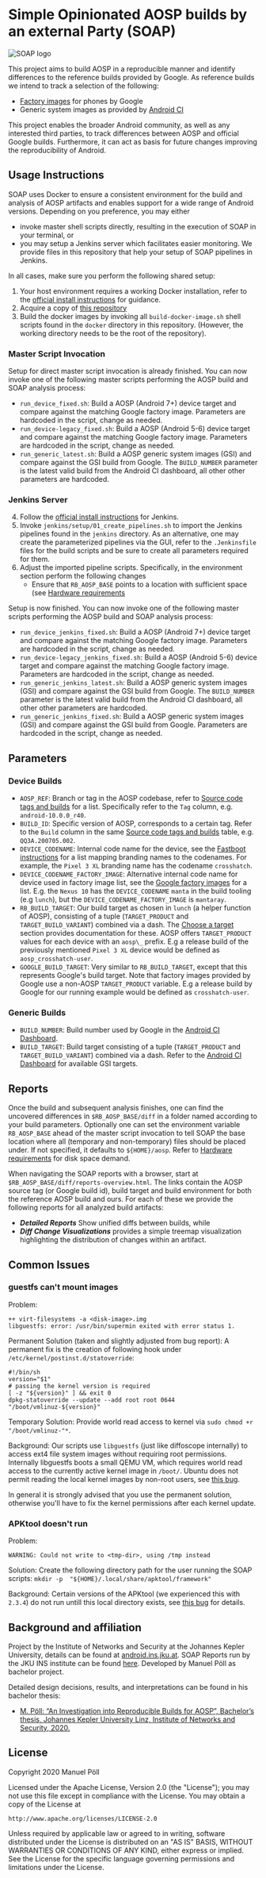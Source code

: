
# Simple Opinionated AOSP builds by an external Party (SOAP)

![SOAP logo](branding/soap-icon-v2.svg "SOAP logo")

This project aims to build AOSP in a reproducible manner and identify differences to the reference builds provided by Google. As reference builds we intend to track a selection of the following:
* [Factory images](https://developers.google.com/android/images) for phones by Google
* Generic system images as provided by [Android CI](https://ci.android.com)

This project enables the broader Android community, as well as any interested third parties, to track differences between AOSP and official Google builds. Furthermore, it can act as basis for future changes improving the reproducibility of Android.

## Usage Instructions

SOAP uses Docker to ensure a consistent environment for the build and analysis of AOSP artifacts and enables support for a wide range of Android versions. Depending on you preference, you may either
* invoke master shell scripts directly, resulting in the execution of SOAP in your terminal, or
* you may setup a Jenkins server which facilitates easier monitoring. We provide files in this repository that help your setup of SOAP pipelines in Jenkins.

In all cases, make sure you perform the following shared setup:

1. Your host environment requires a working Docker installation, refer to the [official install instructions](https://docs.docker.com/engine/install/) for guidance.
2. Acquire a copy of [this repository](https://github.com/mobilesec/reproducible-builds-aosp)
3. Build the docker images by invoking all `build-docker-image.sh` shell scripts found in the `docker` directory in this repository. (However, the working directory needs to be the root of the repository).

### Master Script Invocation

Setup for direct master script invocation is already finished. You can now invoke one of the following master scripts performing the AOSP build and SOAP analysis process:

- `run_device_fixed.sh`: Build a AOSP (Android 7+) device target and compare against the matching Google factory image. Parameters are hardcoded in the script, change as needed.
- `run_device-legacy_fixed.sh`: Build a AOSP (Android 5-6) device target and compare against the matching Google factory image. Parameters are hardcoded in the script, change as needed.
- `run_generic_latest.sh`: Build a AOSP generic system images (GSI) and compare against the GSI build from Google. The `BUILD_NUMBER` parameter is the latest valid build from the Android CI dashboard, all other other parameters are hardcoded.

### Jenkins Server

4. Follow the [official install instructions](https://www.jenkins.io/doc/book/installing/#debianubuntu) for Jenkins.
5. Invoke `jenkins/setup/01_create_pipelines.sh` to import the Jenkins pipelines found in the `jenkins` directory. As an alternative, one may create the parameterized pipelines via the GUI, refer to the `.Jenkinsfile` files for the build scripts and be sure to create all parameters required for them.
6. Adjust the imported pipeline scripts. Specifically, in the environment section perform the following changes
   - Ensure that `RB_AOSP_BASE` points to a location with sufficient space (see [Hardware requirements](https://source.android.com/setup/build/requirements\#hardware-requirements)

Setup is now finished. You can now invoke one of the following master scripts performing the AOSP build and SOAP analysis process:

- `run_device_jenkins_fixed.sh`: Build a AOSP (Android 7+) device target and compare against the matching Google factory image. Parameters are hardcoded in the script, change as needed.
- `run_device-legacy_jenkins_fixed.sh`: Build a AOSP (Android 5-6) device target and compare against the matching Google factory image. Parameters are hardcoded in the script, change as needed.
- `run_generic_jenkins_latest.sh`: Build a AOSP generic system images (GSI) and compare against the GSI build from Google. The `BUILD_NUMBER` parameter is the latest valid build from the Android CI dashboard, all other other parameters are hardcoded.
- `run_generic_jenkins_fixed.sh`: Build a AOSP generic system images (GSI) and compare against the GSI build from Google. Parameters are hardcoded in the script, change as needed.

## Parameters

### Device Builds

- `AOSP_REF`: Branch or tag in the AOSP codebase, refer to [Source code tags and builds](https://source.android.com/setup/start/build-numbers\#source-code-tags-and-builds) for a list. Specifically refer to the `Tag` column, e.g. `android-10.0.0_r40`.
- `BUILD_ID`: Specific version of AOSP, corresponds to a certain tag. Refer to the `Build` column in the same [Source code tags and builds](https://source.android.com/setup/start/build-numbers\#source-code-tags-and-builds) table, e.g. `QQ3A.200705.002`.
- `DEVICE_CODENAME`: Internal code name for the device, see the [Fastboot instructions](https://source.android.com/setup/build/running\#booting-into-fastboot-mode) for a list mapping branding names to the codenames. For example, the `Pixel 3 XL` branding name has the codename `crosshatch`.
- `DEVICE_CODENAME_FACTORY_IMAGE`: Alternative internal code name for device used in factory image list, see the [Google factory images](https://developers.google.com/android/images) for a list. E.g. the `Nexus 10` has the `DEVICE_CODENAME` `manta` in the build tooling (e.g `lunch`), but the `DEVICE_CODENAME_FACTORY_IMAGE` is `mantaray`.
- `RB_BUILD_TARGET`: Our build target as chosen in `lunch` (a helper function of AOSP), consisting of a tuple (`TARGET_PRODUCT` and `TARGET_BUILD_VARIANT`) combined via a dash. The [Choose a target](https://source.android.com/setup/build/building\#choose-a-target) section provides documentation for these. AOSP offers `TARGET_PRODUCT` values for each device with an `aosp\_` prefix. E.g a release build of the previously mentioned `Pixel 3 XL` device would be defined as `aosp_crosshatch-user`.
- `GOOGLE_BUILD_TARGET`: Very similar to `RB_BUILD_TARGET`, except that this represents Google's build target. Note that factory images provided by Google use a non-AOSP `TARGET_PRODUCT` variable. E.g a release build by Google for our running example would be defined as `crosshatch-user`.

### Generic Builds

- `BUILD_NUMBER`: Build number used by Google in the [Android CI Dashboard](https://ci.android.com).
- `BUILD_TARGET`: Build target consisting of a tuple (`TARGET_PRODUCT` and `TARGET_BUILD_VARIANT`) combined via a dash. Refer to the [Android CI Dashboard](https://ci.android.com) for available GSI targets.

## Reports

Once the build and subsequent analysis finishes, one can find the uncovered differences in `$RB_AOSP_BASE/diff` in a folder named according to your build parameters. Optionally one can set the environment variable `RB_AOSP_BASE` ahead of the master script invocation to tell SOAP the base location where all (temporary and non-temporary) files should be placed under. If not specified, it defaults to `${HOME}/aosp`. Refer to [Hardware requirements](https://source.android.com/setup/build/requirements\#hardware-requirements) for disk space demand.

When navigating the SOAP reports with a browser, start at `$RB_AOSP_BASE/diff/reports-overview.html`. The links contain the AOSP source tag (or Google build id), build target and build environment for both the reference AOSP build and ours. For each of these we provide the following reports for all analyzed build artifacts:

- ***Detailed Reports*** Show unified diffs between builds, while
- ***Diff Change Visualizations*** provides a simple treemap visualization highlighting the distribution of changes within an artifact.

## Common Issues

### guestfs can't mount images

Problem:
```
++ virt-filesystems -a <disk-image>.img
libguestfs: error: /usr/bin/supermin exited with error status 1.
```

Permanent Solution (taken and slightly adjusted from bug report):
A permanent fix is the creation of following hook under `/etc/kernel/postinst.d/statoverride`:
```shell
#!/bin/sh
version="$1"
# passing the kernel version is required
[ -z "${version}" ] && exit 0
dpkg-statoverride --update --add root root 0644 "/boot/vmlinuz-${version}"
```

Temporary Solution:
Provide world read access to kernel via `sudo chmod +r "/boot/vmlinuz-"*`.

Background:
Our scripts use `libguestfs` (just like diffoscope internally) to access ext4 file system images without requiring root permissions. Internally libguestfs boots a small QEMU VM, which requires world read access to the currently active kernel image in `/boot/`. Ubuntu does not permit reading the local kernel images by non-root users, see [this bug](https://bugs.launchpad.net/ubuntu/+source/libguestfs/+bug/1673431).

In general it is strongly advised that you use the permanent solution, otherwise you'll have to fix the kernel permissions after each kernel update.

### APKtool doesn't run

Problem:
```
WARNING: Could not write to <tmp-dir>, using /tmp instead
```

Solution:
Create the following directory path for the user running the SOAP scripts: `mkdir -p  "${HOME}/.local/share/apktool/framework"`

Background:
Certain versions of the APKtool (we experienced this with `2.3.4`) do not run untill this local directory exists, see [this bug](https://github.com/iBotPeaches/Apktool/issues/2048) for details.

## Background and affiliation

Project by the Institute of Networks and Security at the Johannes Kepler University, details can be found at [android.ins.jku.at](https://android.ins.jku.at/reproducible-builds/). SOAP Reports run by the JKU INS institute can be found [here](https://android.ins.jku.at/soap/report-overview.html). Developed by Manuel Pöll as bachelor project.

Detailed design decisions, results, and interpretations can be found in his bachelor thesis:
- [M. Pöll: “An Investigation into Reproducible Builds for AOSP”, Bachelor’s thesis, Johannes Kepler University Linz, Institute of Networks and Security, 2020.](https://github.com/mobilesec/reproducible-builds-aosp/raw/master/background-work/An-Investigation-Into-Reproducible-Builds-for-AOSP.pdf)

## License

Copyright 2020 Manuel Pöll

Licensed under the Apache License, Version 2.0 (the "License");
you may not use this file except in compliance with the License.
You may obtain a copy of the License at

    http://www.apache.org/licenses/LICENSE-2.0

Unless required by applicable law or agreed to in writing, software
distributed under the License is distributed on an "AS IS" BASIS,
WITHOUT WARRANTIES OR CONDITIONS OF ANY KIND, either express or implied.
See the License for the specific language governing permissions and
limitations under the License.
